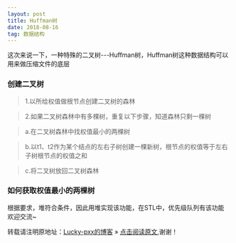 ```yaml
---
layout: post
title: Huffman树
date: 2018-08-16
tag: 数据结构
---  
```


这次来说一下，一种特殊的二叉树---Huffman树，Huffman树这种数据结构可以用来做压缩文件的底层

### 创建二叉树

>1.以所给权值做根节点创建二叉树的森林
 
>2.如果二叉树森林中有多棵树，重复以下步骤，知道森林只剩一棵树
 
>a.在二叉树森林中找权值最小的两棵树

>b.以t1、t2作为某个结点的左右子树创建一棵新树，根节点的权值等于左右子树根节点的权值之和

>c.将二叉树放回二叉树森林

### 如何获取权值最小的两棵树

根据要求，堆符合条件，因此用堆实现该功能，在STL中，优先级队列有该功能
欢迎交流~
  
转载请注明原地址：[Lucky-pxx的博客](http://www.bingoxin.top) » [点击阅读原文](http://www.bingoxin.top/2018/08/Huffman%E6%A0%91/),谢谢！

